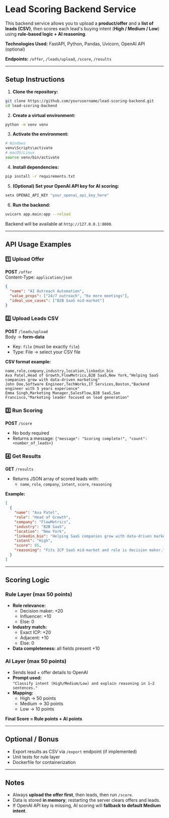 # Lead Scoring Backend Service

This backend service allows you to upload a **product/offer** and a **list of leads (CSV)**, then scores each lead's buying intent (**High / Medium / Low**) using **rule-based logic + AI reasoning**.

**Technologies Used:** FastAPI, Python, Pandas, Uvicorn, OpenAI API (optional)

**Endpoints:** `/offer`, `/leads/upload`, `/score`, `/results`

---

## Setup Instructions

1. **Clone the repository:**
```bash
git clone https://github.com/yourusername/lead-scoring-backend.git
cd lead-scoring-backend
```

2. **Create a virtual environment:**
```bash
python -m venv venv
```

3. **Activate the environment:**
```bash
# Windows
venv\Scripts\activate
# macOS/Linux
source venv/bin/activate
```

4. **Install dependencies:**
```bash
pip install -r requirements.txt
```

5. **(Optional) Set your OpenAI API key for AI scoring:**
```bash
setx OPENAI_API_KEY "your_openai_api_key_here"
```

6. **Run the backend:**
```bash
uvicorn app.main:app --reload
```

Backend will be available at `http://127.0.0.1:8000`.

---

## API Usage Examples

### 1️⃣ Upload Offer
**POST** `/offer`  
Content-Type: `application/json`

```json
{
  "name": "AI Outreach Automation",
  "value_props": ["24/7 outreach", "6x more meetings"],
  "ideal_use_cases": ["B2B SaaS mid-market"]
}
```

### 2️⃣ Upload Leads CSV
**POST** `/leads/upload`  
Body → **form-data**  
- Key: `file` (must be exactly `file`)  
- Type: File → select your CSV file  

**CSV format example:**
```csv
name,role,company,industry,location,linkedin_bio
Ava Patel,Head of Growth,FlowMetrics,B2B SaaS,New York,"Helping SaaS companies grow with data-driven marketing"
John Doe,Software Engineer,TechWorks,IT Services,Boston,"Backend engineer with 5 years experience"
Emma Singh,Marketing Manager,SalesFlow,B2B SaaS,San Francisco,"Marketing leader focused on lead generation"
```

### 3️⃣ Run Scoring
**POST** `/score`  
- No body required  
- Returns a message: `{"message": "Scoring complete!", "count": <number_of_leads>}`

### 4️⃣ Get Results
**GET** `/results`  
- Returns JSON array of scored leads with:
  - `name`, `role`, `company`, `intent`, `score`, `reasoning`

**Example:**
```json
[
  {
    "name": "Ava Patel",
    "role": "Head of Growth",
    "company": "FlowMetrics",
    "industry": "B2B SaaS",
    "location": "New York",
    "linkedin_bio": "Helping SaaS companies grow with data-driven marketing",
    "intent": "High",
    "score": 85,
    "reasoning": "Fits ICP SaaS mid-market and role is decision maker."
  }
]
```

---

## Scoring Logic

### Rule Layer (max 50 points)
- **Role relevance:**  
  - Decision maker: +20  
  - Influencer: +10  
  - Else: 0  
- **Industry match:**  
  - Exact ICP: +20  
  - Adjacent: +10  
  - Else: 0  
- **Data completeness:** all fields present +10  

### AI Layer (max 50 points)
- Sends lead + offer details to OpenAI  
- **Prompt used:**  
  `"Classify intent (High/Medium/Low) and explain reasoning in 1–2 sentences."`  
- **Mapping:**  
  - High → 50 points  
  - Medium → 30 points  
  - Low → 10 points  

**Final Score = Rule points + AI points**

---

## Optional / Bonus
- Export results as CSV via `/export` endpoint (if implemented)  
- Unit tests for rule layer  
- Dockerfile for containerization  

---

## Notes
- Always **upload the offer first**, then leads, then run `/score`.  
- Data is stored **in memory**; restarting the server clears offers and leads.  
- If OpenAI API key is missing, AI scoring will **fallback to default Medium intent**.
